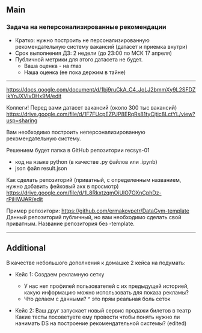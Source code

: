 ## Main

### Задача на неперсонализированные рекомендации

- Кратко: нужно построить не персонализированную рекомендательную систему вакансий (датасет и приемка внутри)
- Срок выполнения ДЗ: 2 недели (до 23:00 по МСК 17 апреля)
- Публичной метрики для этого датасета не будет.
    - Ваша оценка - на глаз
    - Наша оценка (ее пока держим в тайне)

-----------------------
https://docs.google.com/document/d/1bj9ruCkA_C4_JoLJ2bmmXy9L2SFDZikYnJXVIvDHx9M/edit

Коллеги!
Перед вами датасет вакансий (около 300 тыс вакансий) https://drive.google.com/file/d/1F7FUcpEZPJP8ERqRs81tyCjtic8LctYL/view?usp=sharing

Вам необходимо построить неперсонализированную рекомендательную систему.

Решением будет папка в GitHub репозитории recsys-01
- код на языке python (в качестве .py файлов или .ipynb)
- json файл result.json

Как сделать репозиторий (приватный, с определенным названием, нужно добавить фейковый акк в просмотр)
https://drive.google.com/file/d/1L8RkxtzqmOiUIO7OXnCphDz-rPjHWJAR/edit

Пример репозитори: https://github.com/ermakovpetr/DataGym-template
Данный репозиторий публичный, но вам необходимо сделать свой приватным.
Название репозитория без -template.

-----------------------

## Additional

В качестве небольшого дополнения к домашке 2 кейса на подумать:
- Кейс 1: Создаем рекламную сетку
    - У нас нет профилей пользователей с их предыдущей историей, какую информацию можно использовать для показа рекламы?
    - Что делаем с данными?
^ это прям реальная боль сеток

- Кейс 2: Ваш друг запускает новый сервис продажи билетов в театр
Какие тесты посоветуете ему провести чтобы понять нужно ли нанимать DS на построение рекомендательной системы? (edited) 